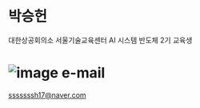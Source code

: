 # 박승헌
대한상공회의소 서울기술교육센터 AI 시스템 반도체 2기 교육생

# ![image](https://github.com/user-attachments/assets/c593d560-a5bd-4d4d-a42e-2673fa696a53) e-mail
sssssssh17@naver.com
